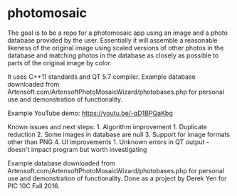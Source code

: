 # photomosaic

The goal is to be a repo for a photomosaic app using an image and a photo database provided by the user. Essentially it will assemble a reasonable likeness of the original image using scaled versions of other photos in the database and matching photos in the database as closely as possible to parts of the original image by color. 

It uses C++11 standards and QT 5.7 compiler. Example database downloaded from Artensoft.com/ArtensoftPhotoMosaicWizard/photobases.php for personal use and demonstration of functionality.

Example YouTube demo: https://youtu.be/-qD1BPQaKbg

Known issues and next steps:
	1. Algorithm improvement
		1. Duplicate reduction
	2. Some images in database are null
	3. Support for image formats other than PNG
	4. UI improvements
		1. Unknown errors in QT output - doesn't impact program but worth investigating

Example database downloaded from Artensoft.com/ArtensoftPhotoMosaicWizard/photobases.php for personal use and demonstration of functionality.
Done as a project by Derek Yen for PIC 10C Fall 2016.
